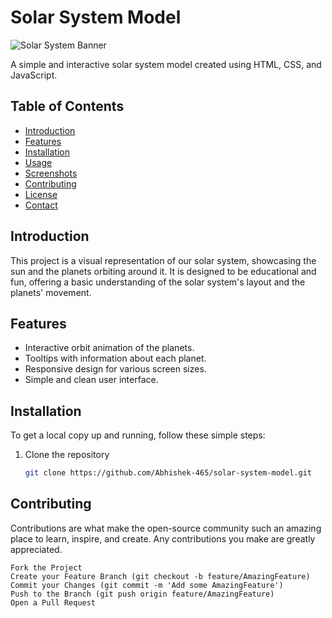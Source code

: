 # Solar System Model

![Solar System Banner](https://science.nasa.gov/wp-content/uploads/2023/07/pia06890-our-solar-system-banner-1920x640-1.jpg?w=1920)



A simple and interactive solar system model created using HTML, CSS, and JavaScript.

## Table of Contents

- [Introduction](#introduction)
- [Features](#features)
- [Installation](#installation)
- [Usage](#usage)
- [Screenshots](#screenshots)
- [Contributing](#contributing)
- [License](#license)
- [Contact](#contact)

## Introduction

This project is a visual representation of our solar system, showcasing the sun and the planets orbiting around it. It is designed to be educational and fun, offering a basic understanding of the solar system's layout and the planets' movement.

## Features

- Interactive orbit animation of the planets.
- Tooltips with information about each planet.
- Responsive design for various screen sizes.
- Simple and clean user interface.

## Installation

To get a local copy up and running, follow these simple steps:

1. Clone the repository
   ```sh
   git clone https://github.com/Abhishek-465/solar-system-model.git
## Contributing

Contributions are what make the open-source community such an amazing place to learn, inspire, and create. Any contributions you make are greatly appreciated.

    Fork the Project
    Create your Feature Branch (git checkout -b feature/AmazingFeature)
    Commit your Changes (git commit -m 'Add some AmazingFeature')
    Push to the Branch (git push origin feature/AmazingFeature)
    Open a Pull Request
